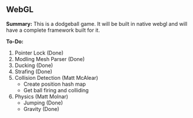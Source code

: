 <h2>WebGL</h2>

<b>Summary:</b>
This is a dodgeball game. It will be built in native webgl and will have a complete framework built for it.

<b>To-Do:</b>
<ol>
  <li>Pointer Lock (Done)</li>
  <li>Modling Mesh Parser (Done)</li>
  <li>Ducking (Done)</li>
  <li>Strafing (Done)</li>
  <li>Collision Detection (Matt McAlear)
    <ul>
      <li>Create position hash map</li>
      <li>Get ball firing and colliding</li>
    </ul>
  </li>
  <li>Physics (Matt Molnar)
    <ul>
      <li>Jumping (Done)</li>
      <li>Gravity (Done)</li>
    </ul>
  </li>
  
